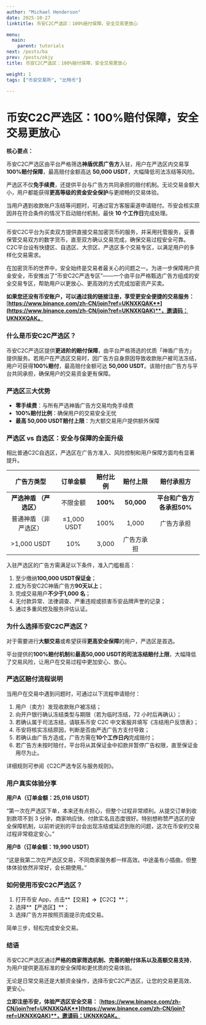 ```yaml
---
author: "Michael Henderson"
date: 2025-10-27
linktitle: 币安C2C严选区：100%赔付保障，安全交易更放心

menu:
  main:
    parent: tutorials
next: /posts/ba
prev: /posts/okjy
title: 币安C2C严选区：100%赔付保障，安全交易更放心

weight: 1
tags: ["币安交易所", "比特币"]

---
```

# 币安C2C严选区：100%赔付保障，安全交易更放心

**核心要点：**

币安C2C严选区由平台严格筛选**神盾优质广告方**入驻，用户在严选区内交易享**100%赔付保障**，最高赔付金额高达 **50,000 USDT**，大幅降低司法冻结等风险。

严选区不仅**免手续费**，还提供平台与广告方共同承担的赔付机制。无论交易金额大小，用户都能获得**更高等级的资金安全保护**与更顺畅的交易体验。

当用户遇到收款账户冻结等问题时，可通过官方客服渠道申请赔付。币安会核实原因并在符合条件的情况下启动赔付机制，最快 **10 个工作日**完成处理。

---

币安C2C平台为买卖双方提供直接交易加密货币的服务，并采用托管服务，妥善保管交易双方的数字货币，直至双方确认交易完成，确保交易过程安全可靠。C2C平台设有快捷区、自选区、大宗区、严选区多个交易专区，以满足用户的多样化交易需求。

在加密货币的世界中，安全始终是交易者最关心的问题之一。为进一步保障用户资金安全，币安推出了“币安C2C严选专区”——一个由平台严格甄选广告方组成的安全交易专区，帮助用户以更放心、更高效的方式完成加密资产买卖。

**如果您还没有币安账户，可以通过我的链接注册，享受更安全便捷的交易服务：** [**https://www.binance.com/zh-CN/join?ref=UKNXKQAK**](https://www.binance.com/zh-CN/join?ref=UKNXKQAK)**，邀请码：UKNXKQAK。**

### 什么是币安C2C严选区？

币安C2C严选区提供**更进阶的赔付保障**，由平台严格筛选的优质「神盾广告方」提供服务。若用户在严选区交易时，因广告方自身原因导致收款账户被司法冻结，用户可获得**100%赔付**，最高赔付金额可达 **50,000 USDT**。该赔付由广告方与平台共同承担，确保用户的交易资金更有保障。

### 严选区三大优势

* **零手续费**：与所有严选神盾广告方交易均免手续费
* **100%赔付比例**：确保用户的交易安全无忧
* **最高 50,000 USDT赔付上限**：为大额交易用户提供额外保障

### 严选区 vs 自选区：安全与保障的全面升级

相比普通C2C自选区，严选区在广告方准入、风险控制和用户保障方面均有显著提升。

| 广告方类型 | 订单金额 | 赔付比例 | 赔付上限 | 赔付承担方 |
| :---: | :---: | :---: | :---: | :---: |
| **严选神盾** **（严选区）** | 不限金额 | **100%** | **50,000** | **平台和广告方各承担50%** |
| 普通神盾 （非严选区） | $\le$1,000 USDT | 100% | 1,000 | 广告方承担 |
| >1,000 USDT | 10% | 3,000 | 广告方承担 |

入驻严选区的广告方需满足以下条件，准入门槛极高：

1.  至少缴纳**100,000 USDT保证金**；
2.  成为币安C2C神盾广告方**90天以上**；
3.  完成交易用户**不少于1,000 名**；
4.  无付款异常、法律调查、严重违规或损害币安品牌声誉的记录；
5.  通过多重风控及服务评估认证。

### 为什么选择币安C2C严选区？

对于需要进行**大额交易**或希望获得**更高安全保障**的用户，严选区是首选。

平台提供的**100%赔付机制**和**最高50,000 USDT的司法冻结赔付上限**，大幅降低了交易风险，让用户在交易过程中更加安心、放心。

### 严选区赔付流程说明

当用户在交易中遇到问题时，可通过以下流程申请赔付：

1.  用户（卖方）发现收款账户被冻结；
2.  向开户银行确认冻结类型与期限（若为临时冻结，72 小时后再确认）；
3.  若确认属于司法冻结，请联系币安 C2C 中文客服并填写《冻结用户反馈表》；
4.  币安将核实冻结原因，判断是否由严选广告方支付导致；
5.  若确认由广告方造成，广告方需在**10个工作日内**完成赔付；
6.  若广告方未按时赔付，平台将从其保证金中扣款并暂停广告权限，直至保证金用尽为止。

详细规则可参阅《C2C严选专区与服务规则》。

### 用户真实体验分享

**用户A（订单金额：25,016 USDT）**

“第一次在严选区下单，本来还有点担心，但整个过程非常顺利。从提交订单到收到款项不到 3 分钟，商家响应快、付款实名且态度很好。特别想称赞严选区的安全保障机制，以前听说别的平台会出现冻结或延迟到账的问题，这次在币安的交易过程非常稳定安心。”

**用户B（订单金额：19,990 USDT）**

“这是我第二次在严选区交易，不同商家服务都一样高效。中途虽有小插曲，但整体体验依然非常好，会长期使用。”

### 如何使用币安C2C严选区？

1.  打开币安 App，点击**【交易】**→**【C2C】**；
2.  选择**【严选区】**；
3.  选择广告方并按照页面提示完成交易。

简单三步，轻松完成安全交易。

### 结语

币安C2C严选区通过**严格的商家筛选机制、完善的赔付体系以及高额交易支持**，为用户提供更高标准的安全保障和更优质的交易体验。

无论是日常交易还是大额资金操作，选择币安C2C严选区，让您的交易更高效、更安心。

**立即注册币安，体验严选区安全交易：** [**https://www.binance.com/zh-CN/join?ref=UKNXKQAK**](https://www.binance.com/zh-CN/join?ref=UKNXKQAK)**，邀请码：UKNXKQAK。**